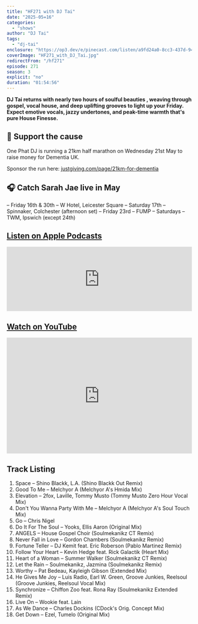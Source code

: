 ```yaml
---
title: "HF271 with DJ Tai"
date: "2025-05=16"
categories:
  - "shows"
author: "DJ Tai"
tags:
  - "dj-tai"
enclosure: "https://op3.dev/e/pinecast.com/listen/a9fd24a0-8cc3-437d-9475-af26000f7760.mp3?source=rss&ext=asset.mp3 110500073 audio/mpeg"
coverImage: "HF271_with_DJ_Tai.jpg"
redirectFrom: "/hf271"
episode: 271
season: 3
explicit: "no"
duration: "01:54:56"
---
```

**DJ Tai returns with nearly two hours of soulful beauties , weaving through gospel, vocal house, and deep uplifting grooves to light up your Friday. Expect emotive vocals, jazzy undertones, and peak-time warmth that's pure House Finesse.**

## 🎽 Support the cause

One Phat DJ is running a 21km half marathon on Wednesday 21st May to raise money for Dementia UK.

Sponsor the run here: [justgiving.com/page/21km-for-dementia](https://justgiving.com/page/21km-for-dementia)

## 🎧 Catch Sarah Jae live in May

– Friday 16th & 30th – W Hotel, Leicester Square
– Saturday 17th – Spinnaker, Colchester (afternoon set)
– Friday 23rd – FUMP
– Saturdays – TWM, Ipswich (except 24th)

## [Listen on Apple Podcasts](https://podcasts.apple.com/gb/podcast/hf271-with-dj-tai-16-may-2025/id355833875?i=1000708694683)

<iframe allow="autoplay *; encrypted-media *; fullscreen *" frameborder="0" height="175" style="width:100%;max-width:660px;overflow:hidden;background:transparent;" sandbox="allow-forms allow-popups allow-same-origin allow-scripts allow-storage-access-by-user-activation allow-top-navigation-by-user-activation" src="https://embed.podcasts.apple.com/gb/podcast/hf271-with-dj-tai-16-may-2025/id355833875?i=1000708694683"></iframe>

## [Watch on YouTube](https://youtu.be/p6caNkeUlqc?si=RooKhFchEQOkMIgD)

<iframe width="100%" height="315" src="https://www.youtube.com/embed/p6caNkeUlqc" title="YouTube video player" frameborder="0" allow="accelerometer; autoplay; clipboard-write; encrypted-media; gyroscope; picture-in-picture; web-share" allowfullscreen></iframe>

## Track Listing

1. Space – Shino Blackk, L.A. (Shino Blackk Out Remix)
2. Good To Me – Melchyor A (Melchyor A's Hmida Mix)
3. Elevation – 2fox, Laville, Tommy Musto (Tommy Musto Zero Hour Vocal Mix)
4. Don't You Wanna Party With Me – Melchyor A (Melchyor A's Soul Touch Mix)
5. Go – Chris Nigel
6. Do It For The Soul – Yooks, Ellis Aaron (Original Mix)
7. ANGELS – House Gospel Choir (Soulmekanikz CT Remix)
8. Never Fall in Love – Gordon Chambers (Soulmekanikz Remix)
9. Fortune Teller – DJ Kemit feat. Eric Roberson (Pablo Martinez Remix)
10. Follow Your Heart – Kevin Hedge feat. Rick Galactik (Heart Mix)
11. Heart of a Woman – Summer Walker (Soulmekanikz CT Remix)
12. Let the Rain – Soulmekanikz, Jazmina (Soulmekanikz Remix)
13. Worthy – Pat Bedeau, Kayleigh Gibson (Extended Mix)
14. He Gives Me Joy – Luis Radio, Earl W. Green, Groove Junkies, Reelsoul (Groove Junkies, Reelsoul Vocal Mix)
15. Synchronize – Chiffon Zoo feat. Rona Ray (Soulmekanikz Extended Remix)
16. Live On – Wookie feat. Lain
17. As We Dance – Charles Dockins (CDock's Orig. Concept Mix)
18. Get Down – Ezel, Tumelo (Original Mix)
